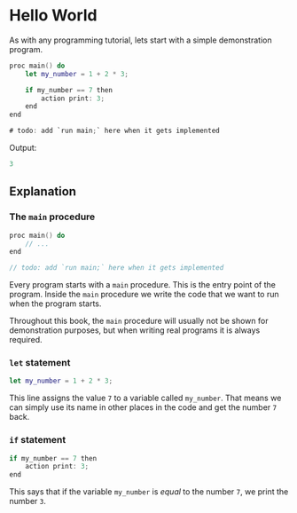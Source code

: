 # Hello World

As with any programming tutorial, lets start with a simple demonstration program.

```swift
proc main() do
    let my_number = 1 + 2 * 3;

    if my_number == 7 then
        action print: 3;
    end
end

# todo: add `run main;` here when it gets implemented
```

Output:

```swift
3
```

## Explanation

### The `main` procedure

```swift
proc main() do
    // ...
end

// todo: add `run main;` here when it gets implemented
```

Every program starts with a `main` procedure. This is the entry point of the program. Inside the `main` procedure we write the code that we want to run when the program starts.

<!-- todo: add an explanation for `run main;` here when it gets implemented -->

Throughout this book, the `main` procedure will usually not be shown for demonstration purposes, but when writing real programs it is always required.

### `let` statement

```swift
let my_number = 1 + 2 * 3;
```

This line assigns the value `7` to a variable called `my_number`. That means we can simply use its name in other places in the code and get the number `7` back.

### `if` statement

```swift
if my_number == 7 then
    action print: 3;
end
```

This says that if the variable `my_number` is _equal_ to the number `7`, we print the number `3`.
